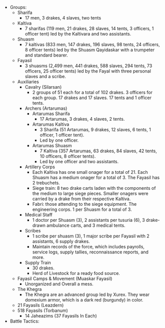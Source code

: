 - Groups:
	- Sharifa
		- 17 men, 3 drakes, 4 slaves, two tents
	- Kaltiva
		- 7 sharifas (119 men, 21 drakes, 28 slaves, 14 tents, 3 officers, 1 officer tent) led by the Kaltivara and two assistants.
	- Shuasm
		- 7 kaltivas (833 men, 147 drakes, 196 slaves, 98 tents, 24 officers, 8 officer tents) led by the Shuasm Qayidaskar with a trumpeter and standard bearer.
	- Fayasil
		- 3 shuasms (2,499 men, 441 drakes, 588 slaves, 294 tents, 73 officers, 25 officer tents) led by the Fayal with three personal slaves and a scribe.
	- Auxiliaries
		- Cavalry (Silarsan)
			- 2 groups of 51 each for a total of 102 drakes. 3 officers for each group. 17 drakes and 17 slaves. 17 tents and 1 officer tents.
		- Archers (Artarumas)
			- Artarumas Sharifa
				- 17 Artarumas, 3 drakes, 4 slaves, 2 tents.
			- Artarumas Kaltiva
				- 3 Sharifa (51 Artarumas, 9 drakes, 12 slaves, 6 tents, 1 officer, 1 officer tent).
				- Led by one officer.
			- Artarumas Shuasm
				- 7 Kaltiva (357 Artarumas, 63 drakes, 84 slaves, 42 tents, 10 officers, 8 officer tents).
				- Led by one officer and two assistants.
		- Artillery Corps
			- Each Kaltiva has one small onager for a total of 21. Each Shuasm has a medium onager for a total of 3. The Fayasil has 2 trebuchets.
			- Siege train: 8 two drake carts laden with the components of the medium to large siege pieces. Smaller onagers were carried by a drake from their respective Kaltiva.
			- Fabri: those attending to the siege equipment. The engineering corps. 1 per Shuasm for a total of 3.
		- Medical Staff
			- 1 doctor per Shuasm (3), 2 assistants per tusuria (6), 3 drake-drawn ambulance carts, and 3 medical tents.
		- Scribes
			- 1 scribe per shuasm (3), 1 major scribe per Fayasil with 2 assistants, 6 supply drakes.
			- Maintain records of the force, which includes payrolls, service logs, supply tallies, reconnaissance reports, and more.
		- Supply Train
			- 30 drakes.
			- Herd of Livestock for a ready food source.
	- Fayasil Camps & Movement (Muaskar Fayasil)
		- Unorganized and Overall a mess.
	- The Khegra
		- The Khegra are an advanced group led by Xurex. They wear domexium armor, which is a dark red (burgundy) in color.
	- 21 Fayasils (Leazdern)
	- 518 Fayasils (Torbanum)
		- 14 Jaheazims (37 Fayasils In Each)
- Battle Tactics:
